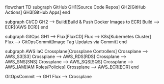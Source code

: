 flowchart TD
  subgraph GitHub
    GH1[Source Code Repos]
    GH2[GitHub Actions]
    GH3[GitHub Apps]
  end

  subgraph CI/CD
    GH2 --> Build[Build & Push Docker Images to ECR]
    Build --> ECR[(AWS ECR)]
  end

  subgraph GitOps
    GH1 --> Flux[FluxCD]
    Flux --> K8s[Kubernetes Cluster]
    Flux --> GitOpsCommit[Image Tag Updates via Commit]
  end

  subgraph AWS IaC
    Crossplane[Crossplane Controllers]
    Crossplane --> AWS_S3[S3]
    Crossplane --> AWS_RDS[RDS]
    Crossplane --> AWS_SNS[SNS]
    Crossplane --> AWS_SQS[SQS]
    Crossplane --> AWS_IAM[IAM Roles/Policies]
    Crossplane --> AWS_ECR[ECR]
  end

  GitOpsCommit --> GH1
  Flux --> Crossplane
